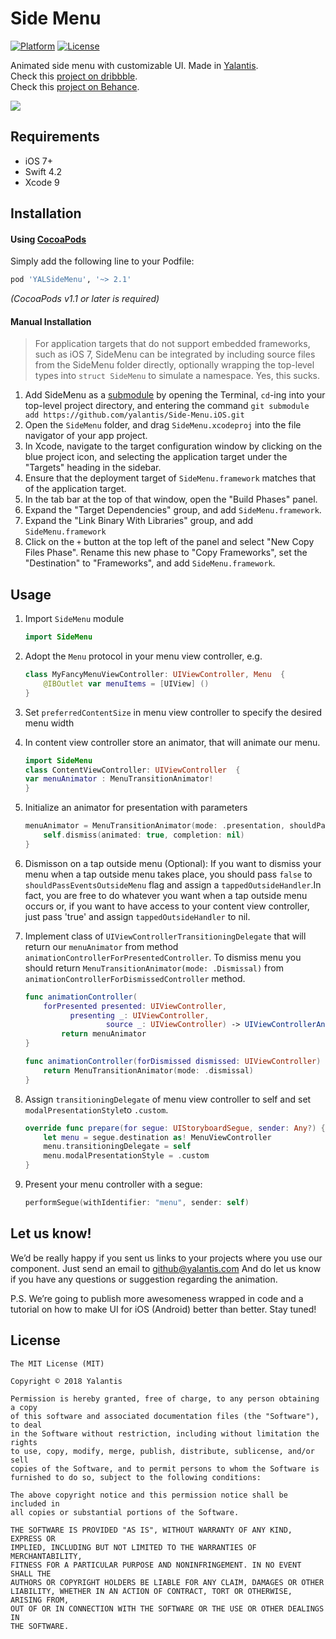 # Side Menu

[![Platform](http://img.shields.io/badge/platform-iOS-blue.svg?style=flat)](http://cocoapods.org/?q=YALSideMenu)
[![License](http://img.shields.io/badge/license-MIT-green.svg?style=flat)](https://github.com/Yalantis/Side-Menu.iOS/blob/master/LICENSE)

Animated side menu with customizable UI. 
Made in <a href="https://yalantis.com/?utm_source=github"> Yalantis</a>.<br>
Check this <a href="https://dribbble.com/shots/1689922-Side-Menu-Animation?list=searches&tag=yalantis&offset=0">project on dribbble</a>.<br>
Check this <a href="https://www.behance.net/gallery/20411445/Mobile-Animations-Interactions ">project on Behance</a>.

<img src="https://d13yacurqjgara.cloudfront.net/users/125056/screenshots/1689922/events-menu_1-1-6.gif" />

## Requirements

- iOS 7+
- Swift 4.2
- Xcode 9

## Installation

#### Using [CocoaPods](http://cocoapods.org)

Simply add the following line to your Podfile:

```ruby
pod 'YALSideMenu', '~> 2.1'
```

*(CocoaPods v1.1 or later is required)*

#### Manual Installation

> For application targets that do not support embedded frameworks, such as iOS 7, SideMenu can be integrated by including source files from the SideMenu folder directly, optionally wrapping the top-level types into `struct SideMenu` to simulate a namespace. Yes, this sucks.

1. Add SideMenu as a [submodule](http://git-scm.com/docs/git-submodule) by opening the Terminal, `cd`-ing into your top-level project directory, and entering the command `git submodule add https://github.com/yalantis/Side-Menu.iOS.git`
2. Open the `SideMenu` folder, and drag `SideMenu.xcodeproj` into the file navigator of your app project.
3. In Xcode, navigate to the target configuration window by clicking on the blue project icon, and selecting the application target under the "Targets" heading in the sidebar.
4. Ensure that the deployment target of `SideMenu.framework` matches that of the application target.
5. In the tab bar at the top of that window, open the "Build Phases" panel.
6. Expand the "Target Dependencies" group, and add `SideMenu.framework`.
7. Expand the "Link Binary With Libraries" group, and add `SideMenu.framework`
8. Click on the `+` button at the top left of the panel and select "New Copy Files Phase". Rename this new phase to "Copy Frameworks", set the "Destination" to "Frameworks", and add `SideMenu.framework`.

## Usage

1. Import `SideMenu` module

	```swift
	import SideMenu
	```

2. Adopt the `Menu` protocol in your menu view controller, e.g.

	```swift
	class MyFancyMenuViewController: UIViewController, Menu  {
		@IBOutlet var menuItems = [UIView] ()
	}
	```

3. Set `preferredContentSize` in menu view controller to specify the desired menu width
4. In content view controller store an animator, that will animate our menu.

	```swift
	import SideMenu
	class ContentViewController: UIViewController  {
	var menuAnimator : MenuTransitionAnimator!
	}
	```
5. Initialize an animator for presentation with parameters

	```swift
	menuAnimator = MenuTransitionAnimator(mode: .presentation, shouldPassEventsOutsideMenu: false) { [unowned self] in
	    self.dismiss(animated: true, completion: nil)
	}
	```
6. Dismisson on a tap outside menu (Optional):
If you want to dismiss your menu when a tap outside menu takes place, you should pass `false` to `shouldPassEventsOutsideMenu` flag and assign a `tappedOutsideHandler`.In fact, you are free to do whatever you want when a tap outside menu occurs or, if you want to have access to your content view controller, just pass 'true' and assign `tappedOutsideHandler` to nil.
7. Implement class of `UIViewControllerTransitioningDelegate` that will return our `menuAnimator` from method `animationControllerForPresentedController`. To dismiss menu you should return `MenuTransitionAnimator(mode: .Dismissal)` from `animationControllerForDismissedController` method.

    ```swift
    func animationController(
        forPresented presented: UIViewController,
	          presenting _: UIViewController,
                      source _: UIViewController) -> UIViewControllerAnimatedTransitioning? {
            return menuAnimator
    }
    
    func animationController(forDismissed dismissed: UIViewController) -> UIViewControllerAnimatedTransitioning? {
        return MenuTransitionAnimator(mode: .dismissal)
    }
    ```
8. Assign `transitioningDelegate` of menu view controller to self and set `modalPresentationStyle`to `.custom`.
    ```swift
    override func prepare(for segue: UIStoryboardSegue, sender: Any?) {
	    let menu = segue.destination as! MenuViewController
	    menu.transitioningDelegate = self
	    menu.modalPresentationStyle = .custom
    }
    ```
9. Present your menu controller with a segue:
    ```swift
    performSegue(withIdentifier: "menu", sender: self)
    ```
## Let us know!

We’d be really happy if you sent us links to your projects where you use our component. Just send an email to github@yalantis.com And do let us know if you have any questions or suggestion regarding the animation. 

P.S. We’re going to publish more awesomeness wrapped in code and a tutorial on how to make UI for iOS (Android) better than better. Stay tuned!
    
## License

	The MIT License (MIT)

	Copyright © 2018 Yalantis

	Permission is hereby granted, free of charge, to any person obtaining a copy
	of this software and associated documentation files (the "Software"), to deal
	in the Software without restriction, including without limitation the rights
	to use, copy, modify, merge, publish, distribute, sublicense, and/or sell
	copies of the Software, and to permit persons to whom the Software is
	furnished to do so, subject to the following conditions:

	The above copyright notice and this permission notice shall be included in
	all copies or substantial portions of the Software.

	THE SOFTWARE IS PROVIDED "AS IS", WITHOUT WARRANTY OF ANY KIND, EXPRESS OR
	IMPLIED, INCLUDING BUT NOT LIMITED TO THE WARRANTIES OF MERCHANTABILITY,
	FITNESS FOR A PARTICULAR PURPOSE AND NONINFRINGEMENT. IN NO EVENT SHALL THE
	AUTHORS OR COPYRIGHT HOLDERS BE LIABLE FOR ANY CLAIM, DAMAGES OR OTHER
	LIABILITY, WHETHER IN AN ACTION OF CONTRACT, TORT OR OTHERWISE, ARISING FROM,
	OUT OF OR IN CONNECTION WITH THE SOFTWARE OR THE USE OR OTHER DEALINGS IN
	THE SOFTWARE.
